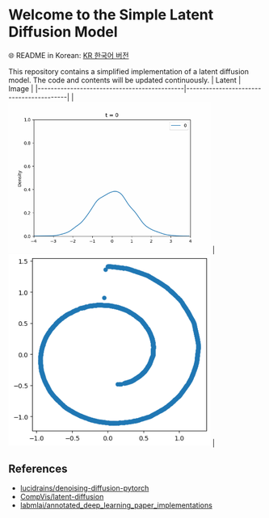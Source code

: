 # Welcome to the Simple Latent Diffusion Model

🌐 README in Korean: [KR 한국어 버전](README_ko.md)

This repository contains a simplified implementation of a latent diffusion model. The code and contents will be updated continuously.
| Latent                                      | Image                                   |
|---------------------------------------------|-----------------------------------------|
| <img src="notebook/swiss_roll.gif" width="400"/>   | <img src="notebook/swiss_roll_image.png" width="400"/>  |


## References
- [lucidrains/denoising-diffusion-pytorch](https://github.com/lucidrains/denoising-diffusion-pytorch)
- [CompVis/latent-diffusion](https://github.com/CompVis/latent-diffusion)
- [labmlai/annotated_deep_learning_paper_implementations](https://github.com/labmlai/annotated_deep_learning_paper_implementations/tree/master/labml_nn/diffusion/stable_diffusion)
